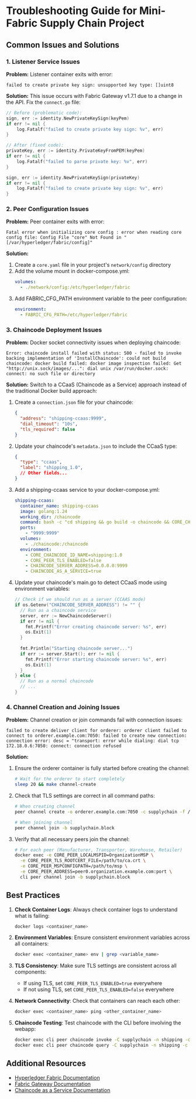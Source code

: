 # Troubleshooting Guide for Mini-Fabric Supply Chain Project

## Common Issues and Solutions

### 1. Listener Service Issues

**Problem:** Listener container exits with error:
```
failed to create private key sign: unsupported key type: []uint8
```

**Solution:**
This issue occurs with Fabric Gateway v1.7.1 due to a change in the API. Fix the `connect.go` file:

```go
// Before (problematic code):
sign, err := identity.NewPrivateKeySign(keyPem)
if err != nil {
    log.Fatalf("failed to create private key sign: %v", err)
}

// After (fixed code):
privateKey, err := identity.PrivateKeyFromPEM(keyPem)
if err != nil {
    log.Fatalf("failed to parse private key: %v", err)
}

sign, err := identity.NewPrivateKeySign(privateKey)
if err != nil {
    log.Fatalf("failed to create private key sign: %v", err)
}
```

### 2. Peer Configuration Issues

**Problem:** Peer container exits with error:
```
Fatal error when initializing core config : error when reading core config file: Config File "core" Not Found in "[/var/hyperledger/fabric/config]"
```

**Solution:**
1. Create a `core.yaml` file in your project's `network/config` directory
2. Add the volume mount in docker-compose.yml:
   ```yaml
   volumes:
     - ./network/config:/etc/hyperledger/fabric
   ```
3. Add FABRIC_CFG_PATH environment variable to the peer configuration:
   ```yaml
   environment:
     - FABRIC_CFG_PATH=/etc/hyperledger/fabric
   ```

### 3. Chaincode Deployment Issues

**Problem:** Docker socket connectivity issues when deploying chaincode:
```
Error: chaincode install failed with status: 500 - failed to invoke backing implementation of 'InstallChaincode': could not build chaincode: docker build failed: docker image inspection failed: Get "http://unix.sock/images/...": dial unix /var/run/docker.sock: connect: no such file or directory
```

**Solution:**
Switch to a CCaaS (Chaincode as a Service) approach instead of the traditional Docker build approach:

1. Create a `connection.json` file for your chaincode:
   ```json
   {
     "address": "shipping-ccaas:9999",
     "dial_timeout": "10s",
     "tls_required": false
   }
   ```

2. Update your chaincode's `metadata.json` to include the CCaaS type:
   ```json
   {
     "type": "ccaas",
     "label": "shipping_1.0",
     // Other fields...
   }
   ```

3. Add a shipping-ccaas service to your docker-compose.yml:
   ```yaml
   shipping-ccaas:
     container_name: shipping-ccaas
     image: golang:1.24
     working_dir: /chaincode
     command: bash -c "cd shipping && go build -o chaincode && CORE_CHAINCODE_ID_NAME=shipping:1.0 CORE_PEER_TLS_ENABLED=false ./chaincode -peer.address peer0.manufacturer.example.com:7052"
     ports:
       - "9999:9999"
     volumes:
       - ./chaincode:/chaincode
     environment:
       - CORE_CHAINCODE_ID_NAME=shipping:1.0
       - CORE_PEER_TLS_ENABLED=false
       - CHAINCODE_SERVER_ADDRESS=0.0.0.0:9999
       - CHAINCODE_AS_A_SERVICE=true
   ```

4. Update your chaincode's main.go to detect CCaaS mode using environment variables:
   ```go
   // Check if we should run as a server (CCAAS mode)
   if os.Getenv("CHAINCODE_SERVER_ADDRESS") != "" {
     // Run as a chaincode service
     server, err := NewChaincodeServer()
     if err != nil {
       fmt.Printf("Error creating chaincode server: %s", err)
       os.Exit(1)
     }
     
     fmt.Println("Starting chaincode server...")
     if err := server.Start(); err != nil {
       fmt.Printf("Error starting chaincode server: %s", err)
       os.Exit(1)
     }
   } else {
     // Run as a normal chaincode
     // ...
   }
   ```

### 4. Channel Creation and Joining Issues

**Problem:** Channel creation or join commands fail with connection issues:
```
failed to create deliver client for orderer: orderer client failed to connect to orderer.example.com:7050: failed to create new connection: connection error: desc = "transport: error while dialing: dial tcp 172.18.0.6:7050: connect: connection refused
```

**Solution:**
1. Ensure the orderer container is fully started before creating the channel:
   ```bash
   # Wait for the orderer to start completely
   sleep 20 && make channel-create
   ```

2. Check that TLS settings are correct in all command paths:
   ```bash
   # When creating channel
   peer channel create -o orderer.example.com:7050 -c supplychain -f /path/to/channel.tx --tls --cafile $ORDERER_CA
   
   # When joining channel
   peer channel join -b supplychain.block
   ```

3. Verify that all necessary peers join the channel:
   ```bash
   # For each peer (Manufacturer, Transporter, Warehouse, Retailer)
   docker exec -e CORE_PEER_LOCALMSPID=OrganizationMSP \
     -e CORE_PEER_TLS_ROOTCERT_FILE=/path/to/ca.crt \
     -e CORE_PEER_MSPCONFIGPATH=/path/to/msp \
     -e CORE_PEER_ADDRESS=peer0.organization.example.com:port \
     cli peer channel join -b supplychain.block
   ```

## Best Practices

1. **Check Container Logs**: Always check container logs to understand what is failing:
   ```bash
   docker logs <container_name>
   ```

2. **Environment Variables**: Ensure consistent environment variables across all containers:
   ```bash
   docker exec <container_name> env | grep <variable_name>
   ```

3. **TLS Consistency**: Make sure TLS settings are consistent across all components:
   - If using TLS, set `CORE_PEER_TLS_ENABLED=true` everywhere
   - If not using TLS, set `CORE_PEER_TLS_ENABLED=false` everywhere

4. **Network Connectivity**: Check that containers can reach each other:
   ```bash
   docker exec <container_name> ping <other_container_name>
   ```

5. **Chaincode Testing**: Test chaincode with the CLI before involving the webapp:
   ```bash
   docker exec cli peer chaincode invoke -C supplychain -n shipping -c '{"Args":["CreateShipment","ID001","Origin","Destination"]}'
   docker exec cli peer chaincode query -C supplychain -n shipping -c '{"Args":["GetAllShipments"]}'
   ```

## Additional Resources

- [Hyperledger Fabric Documentation](https://hyperledger-fabric.readthedocs.io/)
- [Fabric Gateway Documentation](https://github.com/hyperledger/fabric-gateway)
- [Chaincode as a Service Documentation](https://hyperledger-fabric.readthedocs.io/en/latest/cc_service.html)
